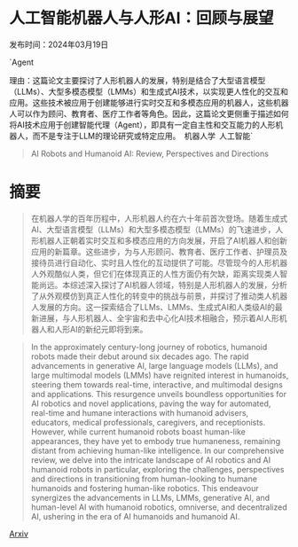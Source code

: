 # 人工智能机器人与人形AI：回顾与展望

发布时间：2024年03月19日

`Agent

理由：这篇论文主要探讨了人形机器人的发展，特别是结合了大型语言模型（LLMs）、大型多模态模型（LMMs）和生成式AI技术，以实现更人性化的交互和应用。这些技术被应用于创建能够进行实时交互和多模态应用的机器人，这些机器人可以作为顾问、教育者、医疗工作者等角色。因此，这篇论文更侧重于描述如何将AI技术应用于创建智能代理（Agent），即具有一定自主性和交互能力的人形机器人，而不是专注于LLM的理论研究或特定应用。` `机器人学` `人工智能`

> AI Robots and Humanoid AI: Review, Perspectives and Directions

# 摘要

> 在机器人学的百年历程中，人形机器人约在六十年前首次登场。随着生成式AI、大型语言模型（LLMs）和大型多模态模型（LMMs）的飞速进步，人形机器人正朝着实时交互和多模态应用的方向发展，开启了AI机器人和创新应用的新篇章。这些进步，为与人形顾问、教育者、医疗工作者、护理员及接待员进行自动化、实时且人性化的互动提供了可能。尽管现今的人形机器人外观酷似人类，但它们在体现真正的人性方面仍有欠缺，距离实现类人智能尚远。本综述深入探讨了AI机器人领域，特别是人形机器人的发展，分析了从外观模仿到真正人性化的转变中的挑战与前景，并探讨了推动类人机器人发展的方向。这一探索结合了LLMs、LMMs、生成式AI和人类级AI的最新进展，与人形机器人、全宇宙和去中心化AI技术相融合，预示着AI人形机器人和人形AI的新纪元即将到来。

> In the approximately century-long journey of robotics, humanoid robots made their debut around six decades ago. The rapid advancements in generative AI, large language models (LLMs), and large multimodal models (LMMs) have reignited interest in humanoids, steering them towards real-time, interactive, and multimodal designs and applications. This resurgence unveils boundless opportunities for AI robotics and novel applications, paving the way for automated, real-time and humane interactions with humanoid advisers, educators, medical professionals, caregivers, and receptionists. However, while current humanoid robots boast human-like appearances, they have yet to embody true humaneness, remaining distant from achieving human-like intelligence. In our comprehensive review, we delve into the intricate landscape of AI robotics and AI humanoid robots in particular, exploring the challenges, perspectives and directions in transitioning from human-looking to humane humanoids and fostering human-like robotics. This endeavour synergizes the advancements in LLMs, LMMs, generative AI, and human-level AI with humanoid robotics, omniverse, and decentralized AI, ushering in the era of AI humanoids and humanoid AI.

[Arxiv](https://arxiv.org/abs/2405.15775)